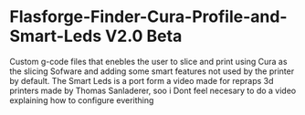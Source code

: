 # Flasforge-Finder-Cura-Profile-and-Smart-Leds V2.0 Beta
Custom g-code files that enebles the user to slice and print using Cura as the slicing Sofware and adding some smart features not used by the printer by default.
The Smart Leds is a port form a video made for repraps 3d printers made by Thomas Sanladerer, soo i Dont feel necesary to do a video explaining how to configure everithing

